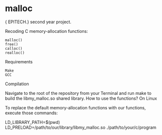 # malloc
{ EPITECH.} second year project.

Recoding C memory-allocation functions:

    malloc()
    free()
    calloc()
    realloc()

Requirements

    Make
    GCC

Compilation

Navigate to the root of the repository from your Terminal and run make to build the libmy_malloc.so shared library.
How to use the functions?
On Linux

To replace the default memory-allocation functions with our functions, execute those commands:

LD_LIBRARY_PATH=$(pwd)
LD_PRELOAD=/path/to/our/library/libmy_malloc.so ./path/to/your/c/program
